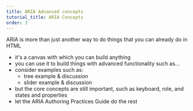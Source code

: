 ```yaml
---
title: ARIA Advanced concepts
tutorial_title: ARIA Concepts
order: 3
---
```


ARIA is more than just another way to do things that you can already do in HTML

* it's a canvas with which you can build anything
* you can use it to build things with advanced functionality such as...
* consider examples such as: 
  * tree example & discussion
  * slider example & discussion
* but the core concepts are still important, such as keyboard, role, and states and properties
* let the ARIA Authoring Practices Guide do the rest
